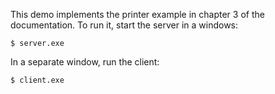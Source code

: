 This demo implements the printer example in chapter 3 of the documentation.
To run it, start the server in a windows:
```
$ server.exe
```
In a separate window, run the client:
```
$ client.exe
```
